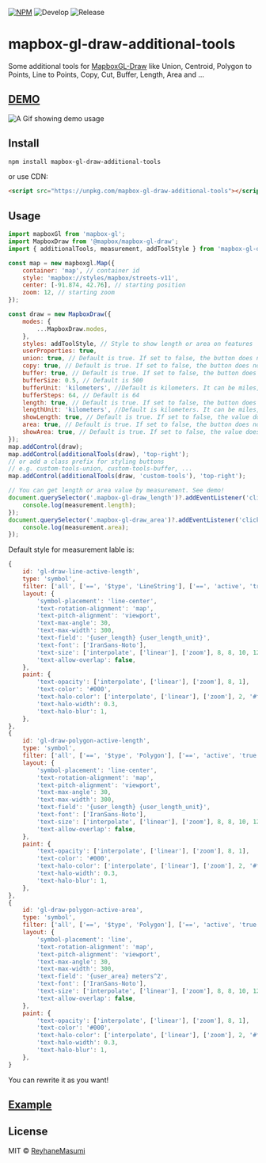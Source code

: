 [![NPM](https://img.shields.io/npm/v/mapbox-gl-draw-additional-tools.svg)](https://www.npmjs.com/package/mapbox-gl-draw-additional-tools)
![Develop](https://github.com/reyhanemasumi/mapbox-gl-draw-additional-tools/workflows/Develop/badge.svg)
![Release](https://github.com/reyhanemasumi/mapbox-gl-draw-additional-tools/workflows/Release/badge.svg)

# mapbox-gl-draw-additional-tools

Some additional tools for [MapboxGL-Draw](https://github.com/mapbox/mapbox-gl-draw) like Union, Centroid, Polygon to Points, Line to Points, Copy, Cut, Buffer, Length, Area and ...

## [DEMO](https://reyhanemasumi.github.io/mapbox-gl-draw-additional-tools/)

![A Gif showing demo usage](demo/public/demo.gif)

## Install

```bash
npm install mapbox-gl-draw-additional-tools
```

or use CDN:

```html
<script src="https://unpkg.com/mapbox-gl-draw-additional-tools"></script>
```

## Usage

```js
import mapboxGl from 'mapbox-gl';
import MapboxDraw from '@mapbox/mapbox-gl-draw';
import { additionalTools, measurement, addToolStyle } from 'mapbox-gl-draw-additional-tools';

const map = new mapboxgl.Map({
    container: 'map', // container id
    style: 'mapbox://styles/mapbox/streets-v11',
    center: [-91.874, 42.76], // starting position
    zoom: 12, // starting zoom
});

const draw = new MapboxDraw({
    modes: {
        ...MapboxDraw.modes,
    },
    styles: addToolStyle, // Style to show length or area on features
    userProperties: true,
    union: true, // Default is true. If set to false, the button does not appear in toolbox
    copy: true, // Default is true. If set to false, the button does not appear in toolbox
    buffer: true, // Default is true. If set to false, the button does not appear in toolbox
    bufferSize: 0.5, // Default is 500
    bufferUnit: 'kilometers', //Default is kilometers. It can be miles, degrees or kilometers
    bufferSteps: 64, // Default is 64
    length: true, // Default is true. If set to false, the button does not appear in toolbox
    lengthUnit: 'kilometers', //Default is kilometers. It can be miles, degrees, radians or kilometers
    showLength: true, // Default is true. If set to false, the value does not appear on feature
    area: true, // Default is true. If set to false, the button does not appear in toolbox
    showArea: true, // Default is true. If set to false, the value does not appear on feature
});
map.addControl(draw);
map.addControl(additionalTools(draw), 'top-right');
// or add a class prefix for styling buttons
// e.g. custom-tools-union, custom-tools-buffer, ...
map.addControl(additionalTools(draw, 'custom-tools'), 'top-right');

// You can get length or area value by measurement. See demo!
document.querySelector('.mapbox-gl-draw_length')?.addEventListener('click', () => {
    console.log(measurement.length);
});
document.querySelector('.mapbox-gl-draw_area')?.addEventListener('click', () => {
    console.log(measurement.area);
});
```

Default style for measurement lable is:

```js
{
    id: 'gl-draw-line-active-length',
    type: 'symbol',
    filter: ['all', ['==', '$type', 'LineString'], ['==', 'active', 'true'], ['==', 'user_has_length', 'true']],
    layout: {
        'symbol-placement': 'line-center',
        'text-rotation-alignment': 'map',
        'text-pitch-alignment': 'viewport',
        'text-max-angle': 30,
        'text-max-width': 300,
        'text-field': '{user_length} {user_length_unit}',
        'text-font': ['IranSans-Noto'],
        'text-size': ['interpolate', ['linear'], ['zoom'], 8, 8, 10, 12, 16, 16],
        'text-allow-overlap': false,
    },
    paint: {
        'text-opacity': ['interpolate', ['linear'], ['zoom'], 8, 1],
        'text-color': '#000',
        'text-halo-color': ['interpolate', ['linear'], ['zoom'], 2, '#ffffff', 3, '#ffffff'],
        'text-halo-width': 0.3,
        'text-halo-blur': 1,
    },
},
{
    id: 'gl-draw-polygon-active-length',
    type: 'symbol',
    filter: ['all', ['==', '$type', 'Polygon'], ['==', 'active', 'true'], ['==', 'user_has_length', 'true']],
    layout: {
        'symbol-placement': 'line-center',
        'text-rotation-alignment': 'map',
        'text-pitch-alignment': 'viewport',
        'text-max-angle': 30,
        'text-max-width': 300,
        'text-field': '{user_length} {user_length_unit}',
        'text-font': ['IranSans-Noto'],
        'text-size': ['interpolate', ['linear'], ['zoom'], 8, 8, 10, 12, 16, 16],
        'text-allow-overlap': false,
    },
    paint: {
        'text-opacity': ['interpolate', ['linear'], ['zoom'], 8, 1],
        'text-color': '#000',
        'text-halo-color': ['interpolate', ['linear'], ['zoom'], 2, '#ffffff', 3, '#ffffff'],
        'text-halo-width': 0.3,
        'text-halo-blur': 1,
    },
},
{
    id: 'gl-draw-polygon-active-area',
    type: 'symbol',
    filter: ['all', ['==', '$type', 'Polygon'], ['==', 'active', 'true'], ['==', 'user_has_area', 'true']],
    layout: {
        'symbol-placement': 'line',
        'text-rotation-alignment': 'map',
        'text-pitch-alignment': 'viewport',
        'text-max-angle': 30,
        'text-max-width': 300,
        'text-field': '{user_area} meters^2',
        'text-font': ['IranSans-Noto'],
        'text-size': ['interpolate', ['linear'], ['zoom'], 8, 8, 10, 12, 16, 16],
        'text-allow-overlap': false,
    },
    paint: {
        'text-opacity': ['interpolate', ['linear'], ['zoom'], 8, 1],
        'text-color': '#000',
        'text-halo-color': ['interpolate', ['linear'], ['zoom'], 2, '#ffffff', 3, '#ffffff'],
        'text-halo-width': 0.3,
        'text-halo-blur': 1,
    },
}
```

You can rewrite it as you want!

## [Example](https://github.com/ReyhaneMasumi/mapbox-gl-draw-additional-tools/blob/main/demo/src/App.js)

## License

MIT © [ReyhaneMasumi](LICENSE)
